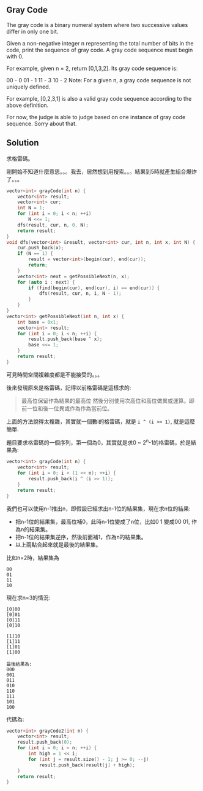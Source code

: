 ## Gray Code

The gray code is a binary numeral system where two successive values differ in only one bit.

Given a non-negative integer n representing the total number of bits in the code, print the sequence of gray code. A gray code sequence must begin with 0.

For example, given n = 2, return [0,1,3,2]. Its gray code sequence is:

00 - 0
01 - 1
11 - 3
10 - 2
Note:
For a given n, a gray code sequence is not uniquely defined.

For example, [0,2,3,1] is also a valid gray code sequence according to the above definition.

For now, the judge is able to judge based on one instance of gray code sequence. Sorry about that.

## Solution

求格雷碼。

剛開始不知道什麼意思。。。我去，居然想到用搜索。。。結果到5時就產生組合爆炸了。。。

```cpp
vector<int> grayCode(int n) {
	vector<int> result;
	vector<int> cur;
	int N = 1;
	for (int i = 0; i < n; ++i)
		N <<= 1;
	dfs(result, cur, n, 0, N);
	return result;
}
void dfs(vector<int> &result, vector<int> cur, int n, int x, int N) { 
	cur.push_back(x);
	if (N == 1) {
		result = vector<int>(begin(cur), end(cur));
		return;
	}
	vector<int> next = getPossibleNext(n, x);
	for (auto i : next) {
		if (find(begin(cur), end(cur), i) == end(cur)) {
			dfs(result, cur, n, i, N - 1);
		}
	}
}
vector<int> getPossibleNext(int n, int x) {
	int base = 0x1;
	vector<int> result;
	for (int i = 0; i < n; ++i) {
		result.push_back(base ^ x);
		base <<= 1;
	}
	return result;
}
```

可見時間空間複雜度都是不能接受的。。。

後來發現原來是格雷碼，記得以前格雷碼是這樣求的:
> 最高位保留作為結果的最高位
> 然後分別使用次高位和高位做異或運算。即前一位和後一位異或作為作為當前位。

上面的方法說得太複雜，其實就一個數i的格雷碼，就是 `i ^ (i >> 1)`, 就是這麼簡單.

題目要求格雷碼的一個序列，第一個為0，其實就是求0 ~ 2<sup>n</sup>-1的格雷碼，於是結果為:

```cpp
vector<int> grayCode(int n) {
	vector<int> result;
	for (int i = 0; i < (1 << n); ++i) {
		result.push_back(i ^ (i >> 1));
	}
	return result;
}
```

我們也可以使用n-1推出n，即假設已經求出n-1位的結果集，現在求n位的結果:

* 把n-1位的結果集，最高位補0，此時n-1位變成了n位，比如0 1 變成00 01, 作為n的結果集。
* 把n-1位的結果集逆序，然後前面補1，作為n的結果集。
* 以上兩點合起來就是最後的結果集。

比如n=2時，結果集為

```
00
01
11
10
```

現在求n=3的情況:

```
[0]00
[0]01
[0]11
[0]10

[1]10
[1]11
[1]01
[1]00

最後結果為:
000
001
011
010
110
111
101
100
```

代碼為:

```cpp
vector<int> grayCode2(int n) {
	vector<int> result;
	result.push_back(0);
	for (int i = 0; i < n; ++i) {
		int high = 1 << i;
		for (int j = result.size() - 1; j >= 0; --j)
			result.push_back(result[j] + high);
	}
	return result;
}
```
